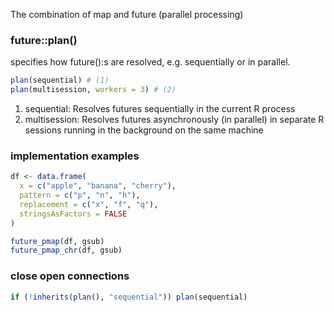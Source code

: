The combination of map and future (parallel processing)

### future::plan()
specifies how future():s are resolved, e.g. sequentially or in parallel.
```r
plan(sequential) # (1)
plan(multisession, workers = 3) # (2)
```

1.  sequential: Resolves futures sequentially in the current R process
2.  multisession: Resolves futures asynchronously (in parallel) in separate R sessions running in the background on the same machine

### implementation examples
```r
df <- data.frame(
  x = c("apple", "banana", "cherry"),
  pattern = c("p", "n", "h"),
  replacement = c("x", "f", "q"),
  stringsAsFactors = FALSE
)

future_pmap(df, gsub)
future_pmap_chr(df, gsub)
```

### close open connections
```r
if (!inherits(plan(), "sequential")) plan(sequential)
```
